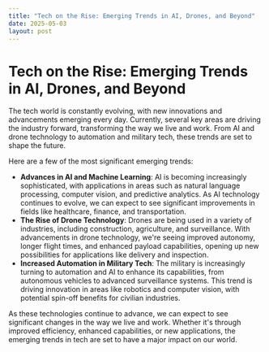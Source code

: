 ```yaml
---
title: "Tech on the Rise: Emerging Trends in AI, Drones, and Beyond"
date: 2025-05-03
layout: post
---
```


# Tech on the Rise: Emerging Trends in AI, Drones, and Beyond
The tech world is constantly evolving, with new innovations and advancements emerging every day. Currently, several key areas are driving the industry forward, transforming the way we live and work. From AI and drone technology to automation and military tech, these trends are set to shape the future.

Here are a few of the most significant emerging trends:
* **Advances in AI and Machine Learning**: AI is becoming increasingly sophisticated, with applications in areas such as natural language processing, computer vision, and predictive analytics. As AI technology continues to evolve, we can expect to see significant improvements in fields like healthcare, finance, and transportation.
* **The Rise of Drone Technology**: Drones are being used in a variety of industries, including construction, agriculture, and surveillance. With advancements in drone technology, we're seeing improved autonomy, longer flight times, and enhanced payload capabilities, opening up new possibilities for applications like delivery and inspection.
* **Increased Automation in Military Tech**: The military is increasingly turning to automation and AI to enhance its capabilities, from autonomous vehicles to advanced surveillance systems. This trend is driving innovation in areas like robotics and computer vision, with potential spin-off benefits for civilian industries.

As these technologies continue to advance, we can expect to see significant changes in the way we live and work. Whether it's through improved efficiency, enhanced capabilities, or new applications, the emerging trends in tech are set to have a major impact on our world.